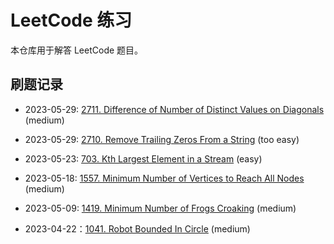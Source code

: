# LeetCode 练习

本仓库用于解答 LeetCode 题目。

## 刷题记录

- 2023-05-29: [2711. Difference of Number of Distinct Values on Diagonals][2711] (medium)
- 2023-05-29: [2710. Remove Trailing Zeros From a String][2710] (too easy)
- 2023-05-23: [703. Kth Largest Element in a Stream][703] (easy)
- 2023-05-18: [1557. Minimum Number of Vertices to Reach All Nodes][1557] (medium)
- 2023-05-09: [1419. Minimum Number of Frogs Croaking][1419] (medium)
- 2023-04-22：[1041. Robot Bounded In Circle][1041] (medium)

  [2711]: https://leetcode.com/contest/weekly-contest-347/problems/difference-of-number-of-distinct-values-on-diagonals/
  [2710]: https://leetcode.com/contest/weekly-contest-347/problems/remove-trailing-zeros-from-a-string/
  [703]: https://leetcode.com/problems/kth-largest-element-in-a-stream/
  [1557]: https://leetcode.com/problems/minimum-number-of-vertices-to-reach-all-nodes/
  [1419]: https://leetcode.com/problems/minimum-number-of-frogs-croaking/
  [1041]: https://leetcode.com/problems/robot-bounded-in-circle/
